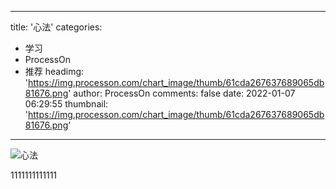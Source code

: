 
---
title: '心法'
categories: 
 - 学习
 - ProcessOn
 - 推荐
headimg: 'https://img.processon.com/chart_image/thumb/61cda267637689065db81676.png'
author: ProcessOn
comments: false
date: 2022-01-07 06:29:55
thumbnail: 'https://img.processon.com/chart_image/thumb/61cda267637689065db81676.png'
---

<div>   
<img class="thumb" alt="心法" src="https://img.processon.com/chart_image/thumb/61cda267637689065db81676.png" referrerpolicy="no-referrer">
<p>1111111111111</p>  
</div>
            